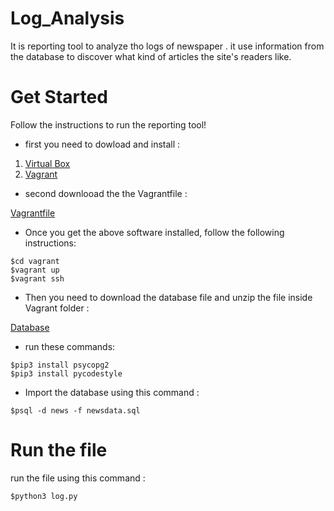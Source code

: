 # Log_Analysis
It is reporting tool to analyze tho logs of newspaper .
it use information from the database to discover what kind of articles the site's readers like.

# Get Started 
Follow the instructions to run the reporting tool!

- first you need to dowload and install :
1. [Virtual Box](https://www.virtualbox.org/wiki/Downloads)
2. [Vagrant ](https://www.vagrantup.com/downloads.html)


- second downlooad the the Vagrantfile : 

[Vagrantfile](https://github.com/udacity/fullstack-nanodegree-vm)


- Once you get the above software installed, follow the following instructions:
```
$cd vagrant
$vagrant up
$vagrant ssh
```

- Then you need to download the database file and unzip the file inside Vagrant folder : 

[Database](https://d17h27t6h515a5.cloudfront.net/topher/2016/August/57b5f748_newsdata/newsdata.zip)

- run these commands: 

```
$pip3 install psycopg2
$pip3 install pycodestyle
```
- Import the database using this command : 
```
$psql -d news -f newsdata.sql 
```
# Run the file
run the file using this command : 
```
$python3 log.py 
```
